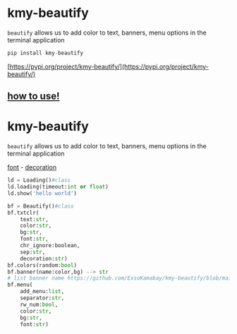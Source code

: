 # kmy-beautify

``beautify`` allows us to add color to text, banners, menu options in the terminal application

```python
pip install kmy-beautify
```
[https://pypi.org/project/kmy-beautify/](https://pypi.org/project/kmy-beautify/)

## [how to use!](https://www.youtube.com/watch?v=vmDmQvQ00D4)

# kmy-beautify

``beautify`` allows us to add color to text, banners, menu options in the terminal application

[font](https://www.4r7.ir/FontList.html) - [decoration](https://www.4r7.ir/DecorList.html)


```python
ld = Loading()#class
ld.loading(timeout:int or float)
ld.show('hello world')

bf = Beautify()#class
bf.txtclr(
    text:str,
    color:str,
    bg:str,
    font:str,
    chr_ignore:boolean,
    sep:str,
    decoration:str)
bf.colors(random:bool)
bf.banner(name:color,bg) --> str
# list banner name https://github.com/ExsoKamabay/kmy-beautify/blob/main/list_banners_name
bf.menu(
    add_menu:list,
    separator:str,
    rw_num:bool,
    color:str,
    bg:str,
    font:str)
```

